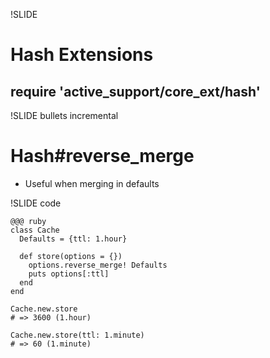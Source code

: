!SLIDE
# Hash Extensions
## require 'active_support/core\_ext/hash'

!SLIDE bullets incremental
# Hash#reverse_merge

* Useful when merging in defaults

!SLIDE code

    @@@ ruby
    class Cache
      Defaults = {ttl: 1.hour}
      
      def store(options = {})
        options.reverse_merge! Defaults
        puts options[:ttl]
      end
    end
    
    Cache.new.store
    # => 3600 (1.hour)
    
    Cache.new.store(ttl: 1.minute)
    # => 60 (1.minute)
    